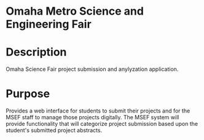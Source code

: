 Omaha Metro Science and Engineering Fair
====

Description
===========
Omaha Science Fair project submission and anylyzation application.

Purpose
=======
Provides a web interface for students to submit their projects and for the MSEF staff to manage those projects digitally. The 
MSEF system will provide functionality that will categorize project submission based upon the student's submitted project abstracts.
